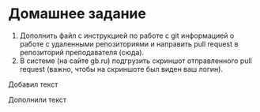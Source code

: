 # Домашнее задание

1. Дополнить файл с инструкцией по работе с git информацией о работе с удаленными репозиториями и направить pull request в репозиторий преподавателя (сюда). 
2. В системе (на сайте gb.ru) подгрузить скриншот отправленного pull request (важно, чтобы на скриншоте был виден ваш логин).

Добавил текст

Дополнили текст
